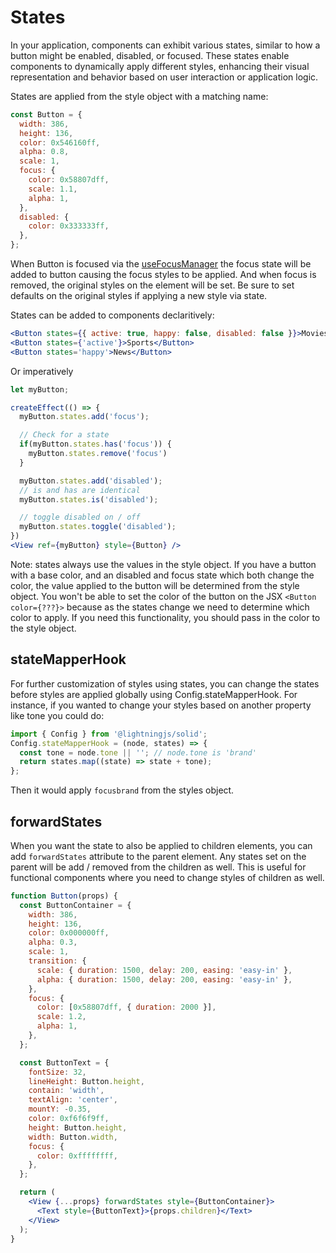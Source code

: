 # States

In your application, components can exhibit various states, similar to how a button might be enabled, disabled, or focused. These states enable components to dynamically apply different styles, enhancing their visual representation and behavior based on user interaction or application logic.

States are applied from the style object with a matching name:

```jsx
const Button = {
  width: 386,
  height: 136,
  color: 0x546160ff,
  alpha: 0.8,
  scale: 1,
  focus: {
    color: 0x58807dff,
    scale: 1.1,
    alpha: 1,
  },
  disabled: {
    color: 0x333333ff,
  },
};
```

When Button is focused via the [useFocusManager](./keyhandling.md) the focus state will be added to button causing the focus styles to be applied. And when focus is removed, the original styles on the element will be set. Be sure to set defaults on the original styles if applying a new style via state.

States can be added to components declaritively:

```jsx
<Button states={{ active: true, happy: false, disabled: false }}>Movies</Button>
<Button states={'active'}>Sports</Button>
<Button states='happy'>News</Button>
```

Or imperatively

```jsx
let myButton;

createEffect(() => {
  myButton.states.add('focus');

  // Check for a state
  if(myButton.states.has('focus')) {
    myButton.states.remove('focus')
  }

  myButton.states.add('disabled');
  // is and has are identical
  myButton.states.is('disabled');

  // toggle disabled on / off
  myButton.states.toggle('disabled');
})
<View ref={myButton} style={Button} />
```

Note: states always use the values in the style object. If you have a button with a base color, and an disabled and focus state which both change the color, the value applied to the button will be determined from the style object. You won't be able to set the color of the button on the JSX `<Button color={???}>` because as the states change we need to determine which color to apply. If you need this functionality, you should pass in the color to the style object.

## stateMapperHook

For further customization of styles using states, you can change the states before styles are applied globally using Config.stateMapperHook. For instance, if you wanted to change your styles based on another property like tone you could do:

```js
import { Config } from '@lightningjs/solid';
Config.stateMapperHook = (node, states) => {
  const tone = node.tone || ''; // node.tone is 'brand'
  return states.map((state) => state + tone);
};
```

Then it would apply `focusbrand` from the styles object.

## forwardStates

When you want the state to also be applied to children elements, you can add `forwardStates` attribute to the parent element. Any states set on the parent will be add / removed from the children as well. This is useful for functional components where you need to change styles of children as well.

```jsx
function Button(props) {
  const ButtonContainer = {
    width: 386,
    height: 136,
    color: 0x000000ff,
    alpha: 0.3,
    scale: 1,
    transition: {
      scale: { duration: 1500, delay: 200, easing: 'easy-in' },
      alpha: { duration: 1500, delay: 200, easing: 'easy-in' },
    },
    focus: {
      color: [0x58807dff, { duration: 2000 }],
      scale: 1.2,
      alpha: 1,
    },
  };

  const ButtonText = {
    fontSize: 32,
    lineHeight: Button.height,
    contain: 'width',
    textAlign: 'center',
    mountY: -0.35,
    color: 0xf6f6f9ff,
    height: Button.height,
    width: Button.width,
    focus: {
      color: 0xffffffff,
    },
  };

  return (
    <View {...props} forwardStates style={ButtonContainer}>
      <Text style={ButtonText}>{props.children}</Text>
    </View>
  );
}
```
